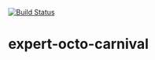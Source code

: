 [![Build Status](https://travis-ci.org/yuri-andrade/expert-octo-carnival.svg?branch=master)](https://travis-ci.org/yuri-andrade/expert-octo-carnival)

# expert-octo-carnival
